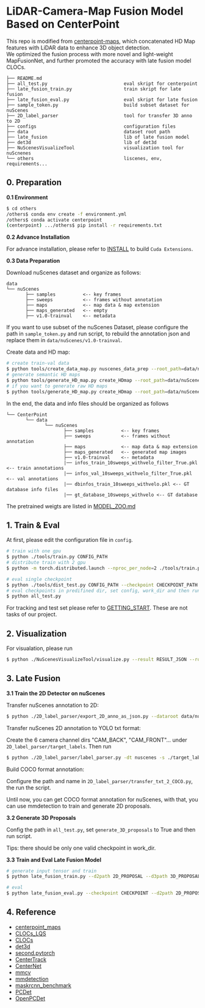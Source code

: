 # LiDAR-Camera-Map Fusion Model Based on CenterPoint


This repo is modified from [centerpoint-maps](https://github.com/mon95/centerpoint-maps), which concatenated HD Map features with LiDAR data to enhance 3D object detection.<br>
We optimized the fusion process with more novel and light-weight MapFusionNet, and further promoted the accuracy with late fusion model CLOCs.

```
├── README.md
├── all_test.py                            eval skript for centerpoint
├── late_fusion_train.py                   train skript for late fusion
├── late_fusion_eval.py                    eval skript for late fusion
├── sample_token.py                        build subset dataset for nuScenes            
├── 2D_label_parser                        tool for transfer 3D anno to 2D                      
├── configs                                configuration files
├── data                                   dataset root path
├── late_fusion                            lib of late fusion model
├── det3d                                  lib of det3d
├── NuScenesVisualizeTool                  visualization tool for nuScnenes  
└── others                                 liscenes, env, requirements...
```

## 0.    Preparation
**0.1  Environment** 

```bash
$ cd others
/others$ conda env create -f environment.yml
/others$ conda activate centerpoint
(centerpoint) .../others$ pip install -r requirements.txt
```

**0.2  Advance Installation**

For advance installation, please refer to [INSTALL](others/INSTALL.md) to build `Cuda Extensions`.

**0.3  Data Preparation**

Download nuScenes dataset and organize as follows:

```   
data     
└── nuScenes
       ├── samples          <-- key frames
       ├── sweeps           <-- frames without annotation
       ├── maps             <-- map data & map extension
       ├── maps_generated   <-- empty
       ├── v1.0-trainval    <-- metadata
```

If you want to use subset of the nuScenes Dataset, please configure the path in `sample_token.py` and run script, to rebuild the annotation json and replace them in `data/nuScenes/v1.0-trainval`.

Create data and HD map:
``` bash
# create train-val data
$ python tools/create_data_map.py nuscenes_data_prep --root_path=data/nuScenes --version="v1.0-trainval" --nsweeps=10
# generate semantic HD maps
$ python tools/generate_HD_map.py create_HDmap --root_path=data/nuScenes --version="v1.0-trainval" --raw False
# if you want to generate raw HD maps
$ python tools/generate_HD_map.py create_HDmap --root_path=data/nuScenes --version="v1.0-trainval"

``` 
In the end, the data and info files should be organized as follows

```
└── CenterPoint
       └── data    
              └── nuScenes 
                     ├── samples          <-- key frames
                     ├── sweeps           <-- frames without annotation
                     ├── maps             <-- map data & map extension
                     ├── maps_generated   <-- generated map images
                     ├── v1.0-trainval    <-- metadata
                     |── infos_train_10sweeps_withvelo_filter_True.pkl <-- train annotations
                     |── infos_val_10sweeps_withvelo_filter_True.pkl <-- val annotations
                     |── dbinfos_train_10sweeps_withvelo.pkl <-- GT database info files
                     |── gt_database_10sweeps_withvelo <-- GT database 
```

The pretrained weigts are listed in [MODEL_ZOO.md](others/MODEL_ZOO.md)

## 1.    Train & Eval

At first, please edit the configuration file in `config`. 
```bash
# train with one gpu
$ python ./tools/train.py CONFIG_PATH
# distribute train with 2 gpu
$ python -m torch.distributed.launch --nproc_per_node=2 ./tools/train.py CONFIG_PATH

# eval single checkpoint
$ python ./tools/dist_test.py CONFIG_PATH --checkpoint CHECKPOINT_PATH --work_dir WORK_DIR --speed_test
# eval checkpoints in predifined dir, set config, work_dir and then run
$ python all_test.py
```
For tracking and test set please refer to [GETTING_START](others/GETTING_START.md). These are not tasks of our project.

## 2.    Visualization

For visualation, please run
```bash
$ python ./NuScenesVisualizeTool/visualize.py --result RESULT_JSON --root DATA_ROOT
```

## 3.    Late Fusion

**3.1 Train the 2D Detector on nuScenes**

Transfer nuScenes annotation to 2D:
```bash
$ python ./2D_label_parser/export_2D_anno_as_json.py --dataroot data/nuscenes --version v1.0-trainval --filename labels/2D-box.json
```

Transfer nuScenes 2D annotation to YOLO txt format:

Create the 6 camera channel dirs "CAM_BACK", "CAM_FRONT"... under `2D_label_parser/target_labels`. Then run
```bash
$ python ./2D_label_parser/label_parser.py -dt nuscenes -s ./target_labels/
```
Build COCO format annotation:

Configure the path and name in `2D_label_parser/transfer_txt_2_COCO.py`, the run the script.

Until now, you can get COCO format annotation for nuScenes, with that, you can use mmdetection to train and generate 2D proposals.

**3.2 Generate 3D Proposals**

Config the path in `all_test.py`, set `generate_3D_proposals` to True and then run script.

Tips: there should be only one valid checkpoint in work_dir.

**3.3 Train and Eval Late Fusion Model**

```bash
# generate input tensor and train
$ python late_fusion_train.py --d2path 2D_PROPOSAL --d3path 3D_PROPOSAL --generate True

# eval
$ python late_fusion_eval.py --checkpoint CHECKPOINT --d2path 2D_PROPOSAL --d3path 3D_PROPOSAL --generate True
```


## 4.    Reference

* [centerpoint_maps](https://github.com/mon95/centerpoint-maps)
* [CLOCs_LQS](https://github.com/Laiqingsi/CLOCs_LQS)
* [CLOCs](https://github.com/pangsu0613/CLOCs)
* [det3d](https://github.com/poodarchu/det3d)
* [second.pytorch](https://github.com/traveller59/second.pytorch)
* [CenterTrack](https://github.com/xingyizhou/CenterTrack)
* [CenterNet](https://github.com/xingyizhou/CenterNet) 
* [mmcv](https://github.com/open-mmlab/mmcv)
* [mmdetection](https://github.com/open-mmlab/mmdetection)
* [maskrcnn_benchmark](https://github.com/facebookresearch/maskrcnn-benchmark)
* [PCDet](https://github.com/sshaoshuai/PCDet)
* [OpenPCDet](https://github.com/open-mmlab/OpenPCDet)
